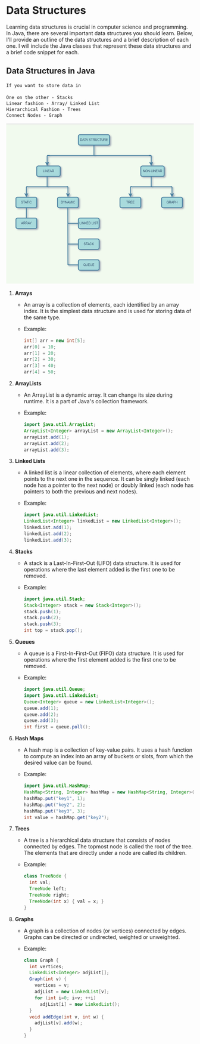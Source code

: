 # Data Structures

Learning data structures is crucial in computer science and programming. In Java, there are several important data structures you should learn. Below, I'll provide an outline of the data structures and a brief description of each one. I will include the Java classes that represent these data structures and a brief code snippet for each.

## Data Structures in Java

```
If you want to store data in

One on the other - Stacks
Linear fashion - Array/ Linked List
Hierarchical Fashion - Trees
Connect Nodes - Graph

```

![Untitled](Untitled.png)

1. **Arrays**
    - An array is a collection of elements, each identified by an array index. It is the simplest data structure and is used for storing data of the same type.
    - Example:
        
        ```java
        int[] arr = new int[5];
        arr[0] = 10;
        arr[1] = 20;
        arr[2] = 30;
        arr[3] = 40;
        arr[4] = 50;
        
        ```
        
2. **ArrayLists**
    - An ArrayList is a dynamic array. It can change its size during runtime. It is a part of Java's collection framework.
    - Example:
        
        ```java
        import java.util.ArrayList;
        ArrayList<Integer> arrayList = new ArrayList<Integer>();
        arrayList.add(1);
        arrayList.add(2);
        arrayList.add(3);
        
        ```
        
3. **Linked Lists**
    - A linked list is a linear collection of elements, where each element points to the next one in the sequence. It can be singly linked (each node has a pointer to the next node) or doubly linked (each node has pointers to both the previous and next nodes).
    - Example:
        
        ```java
        import java.util.LinkedList;
        LinkedList<Integer> linkedList = new LinkedList<Integer>();
        linkedList.add(1);
        linkedList.add(2);
        linkedList.add(3);
        
        ```
        
4. **Stacks**
    - A stack is a Last-In-First-Out (LIFO) data structure. It is used for operations where the last element added is the first one to be removed.
    - Example:
        
        ```java
        import java.util.Stack;
        Stack<Integer> stack = new Stack<Integer>();
        stack.push(1);
        stack.push(2);
        stack.push(3);
        int top = stack.pop();
        
        ```
        
5. **Queues**
    - A queue is a First-In-First-Out (FIFO) data structure. It is used for operations where the first element added is the first one to be removed.
    - Example:
        
        ```java
        import java.util.Queue;
        import java.util.LinkedList;
        Queue<Integer> queue = new LinkedList<Integer>();
        queue.add(1);
        queue.add(2);
        queue.add(3);
        int first = queue.poll();
        
        ```
        
6. **Hash Maps**
    - A hash map is a collection of key-value pairs. It uses a hash function to compute an index into an array of buckets or slots, from which the desired value can be found.
    - Example:
        
        ```java
        import java.util.HashMap;
        HashMap<String, Integer> hashMap = new HashMap<String, Integer>();
        hashMap.put("key1", 1);
        hashMap.put("key2", 2);
        hashMap.put("key3", 3);
        int value = hashMap.get("key2");
        
        ```
        
7. **Trees**
    - A tree is a hierarchical data structure that consists of nodes connected by edges. The topmost node is called the root of the tree. The elements that are directly under a node are called its children.
    - Example:
        
        ```java
        class TreeNode {
          int val;
          TreeNode left;
          TreeNode right;
          TreeNode(int x) { val = x; }
        }
        
        ```
        
8. **Graphs**
    - A graph is a collection of nodes (or vertices) connected by edges. Graphs can be directed or undirected, weighted or unweighted.
    - Example:
        
        ```java
        class Graph {
          int vertices;
          LinkedList<Integer> adjList[];
          Graph(int v) {
            vertices = v;
            adjList = new LinkedList[v];
            for (int i=0; i<v; ++i)
              adjList[i] = new LinkedList();
          }
          void addEdge(int v, int w) {
            adjList[v].add(w);
          }
        }
        
        ```
